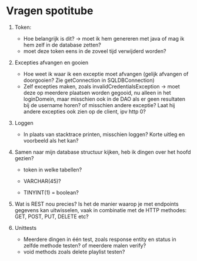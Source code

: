 # Vragen spotitube

1. Token:
   - Hoe belangrijk is dit? -> moet ik hem genereren met java of mag ik hem zelf in de database zetten?
   - moet deze token eens in de zoveel tijd verwijderd worden?

2. Excepties afvangen en gooien 
   - Hoe weet ik waar ik een exceptie moet afvangen (gelijk afvangen of doorgooien? Zie getConnection in SQLDBConnection) 
   - Zelf excepties maken, zoals invalidCredentialsException  -> moet deze op meerdere plaatsen worden gegooid, nu alleen in het loginDomein, maar misschien ook in de DAO als er geen resultaten bij de username horen? of misschien andere exceptie? Laat hij andere excepties ook zien op de client, ipv http 0?
3. Loggen
   - In plaats van stacktrace printen, misschien loggen? Korte uitleg en voorbeeld als het kan?

4. Samen naar mijn database structuur kijken, heb ik dingen over het hoofd gezien?

   - token in welke tabellen?

   - VARCHAR(45)? 
   - TINYINT(1) = boolean?

5. Wat is REST nou precies? Is het de manier waarop je met endpoints gegevens kan uitwisselen, vaak in combinatie met de HTTP methodes: GET, POST, PUT, DELETE etc? 

6. Unittests

   - Meerdere dingen in één test, zoals response entity en status in zelfde methode testen? of meerdere malen verify?
   - void methods zoals delete playlist testen?

